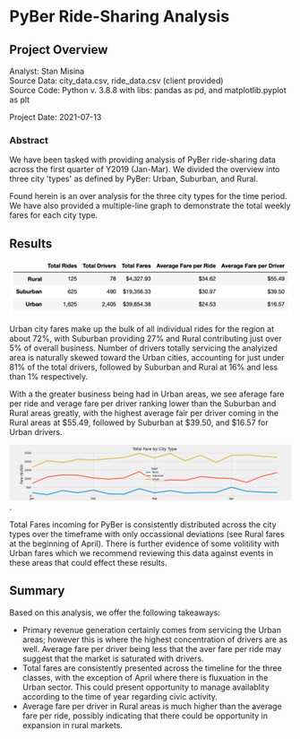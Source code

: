 # PyBer Ride-Sharing Analysis  
  
## Project Overview  
  
Analyst:  Stan Misina  
Source Data: city_data.csv, ride_data.csv (client provided)  
Source Code: Python v. 3.8.8 with libs: pandas as pd, and matplotlib.pyplot as plt  
  
Project Date: 2021-07-13  
  
### Abstract  
We have been tasked with providing analysis of PyBer ride-sharing data across the first quarter of Y2019 (Jan-Mar). We divided the overview into three city 'types' as defined by PyBer: Urban, Suburban, and Rural.  
  
Found herein is an over analysis for the three city types for the time period. We have also provided a multiple-line graph to demonstrate the total weekly fares for each city type.  
  
  
## Results  
  
![PyBer Analyisis Summmary](/analysis/PyBer_Summary.png "Pyber Analysis Summary")  
  
Urban city fares make up the bulk of all individual rides for the region at about 72%, with Suburban providing 27% and Rural contributing just over 5% of overall business. Number of drivers totally servicing the analyized area is naturally skewed toward the Urban cities, accounting for just under 81% of the total drivers, followed by Suburban and Rural at 16% and less than 1% respectively.

With a the greater business being had in Urban areas, we see aferage fare per ride and verage fare per driver ranking lower than the Suburban and Rural areas greatly, with the highest average fair per driver coming in the Rural areas at $55.49, followed by Suburban at $39.50, and $16.57 for Urban drivers.  
  

![Total Fares by Week](/analysis/fare_by_type.png "Line Graph - total fares by week"). 
  
Total Fares incoming for PyBer is consistently distributed across the city types over the timeframe with only occassional deviations (see Rural fares at the beginning of April). There is further evidence of some volitility with Urban fares which we recommend reviewing this data against events in these areas that could effect these results.  


## Summary  
  
Based on this analysis, we offer the following takeaways:
  
  * Primary revenue generation certainly comes from servicing the Urban areas; however this is where the highest concentration of drivers are as well. Average fare per driver being less that the aver fare per ride may suggest that the market is saturated with drivers.
  * Total fares are consistently presented across the timeline for the three classes, with the exception of April where there is fluxuation in the Urban sector. This could present opportunity to manage availablity according to the time of year regarding civic activity.  
  * Average fare per driver in Rural areas is much higher than the average fare per ride, possibly indicating that there could be opportunity in expansion in rural markets.
 
